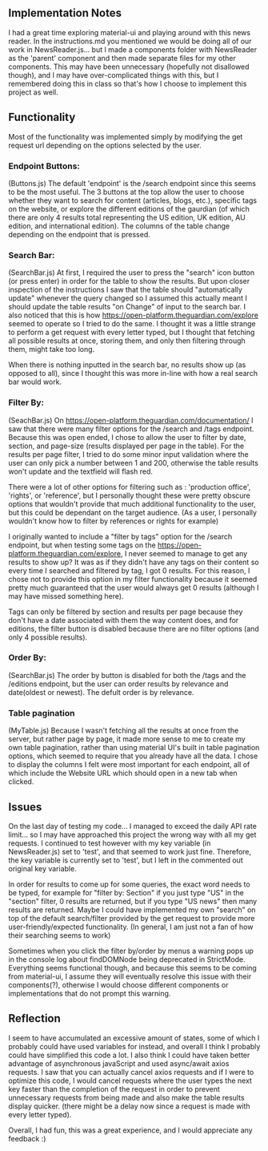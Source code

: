 ## Implementation Notes

I had a great time exploring material-ui and playing around with this news reader. In the instructions.md you mentioned we would be doing all of our work in NewsReader.js... but I made a components folder with NewsReader as the 'parent' component and then made separate files for my other components. This may have been unnecessary (hopefully not disallowed though), and I may have over-complicated things with this, but I remembered doing this in class so that's how I choose to implement this project as well.

## Functionality

Most of the functionality was implemented simply by modifying the get request url depending on the options selected by the user.

### Endpoint Buttons:

(Buttons.js)
The default 'endpoint' is the /search endpoint since this seems to be the most useful. The 3 buttons at the top allow the user to choose whether they want to search for content (articles, blogs, etc.), specific tags on the website, or explore the different editions of the gaurdian (of which there are only 4 results total representing the US edition, UK edition, AU edition, and international edition). The columns of the table change depending on the endpoint that is pressed.

### Search Bar:

(SearchBar.js)
At first, I required the user to press the "search" icon button (or press enter) in order for the table to show the results. But upon closer inspection of the instructions I saw that the table should "automatically update" whenever the query changed so I assumed this actually meant I should update the table results "on Change" of input to the search bar. I also noticed that this is how https://open-platform.theguardian.com/explore seemed to operate so I tried to do the same. I thought it was a little strange to perform a get request with every letter typed, but I thought that fetching all possible results at once, storing them, and only then filtering through them, might take too long.

When there is nothing inputted in the search bar, no results show up (as opposed to all), since I thought this was more in-line with how a real search bar would work.

### Filter By:

(SeachBar.js)
On https://open-platform.theguardian.com/documentation/ I saw that there were many filter options for the /search and /tags endpoint. Because this was open ended, I chose to allow the user to filter by date, section, and page-size (results displayed per page in the table). For the results per page filter, I tried to do some minor input validation where the user can only pick a number between 1 and 200, otherwise the table results won't update and the textfield will flash red.

There were a lot of other options for filtering such as : 'production office', 'rights', or 'reference', but I personally thought these were pretty obscure options that wouldn't provide that much additional functionality to the user, but this could be dependant on the target audience. (As a user, I personally wouldn't know how to filter by references or rights for example)

I originally wanted to include a "filter by tags" option for the /search endpoint, but when testing some tags on the https://open-platform.theguardian.com/explore, I never seemed to manage to get any results to show up? It was as if they didn't have any tags on their content so every time I searched and filtered by tag, I got 0 results. For this reason, I chose not to provide this option in my filter functionality because it seemed pretty much guaranteed that the user would always get 0 results (although I may have missed something here).

Tags can only be filtered by section and results per page because they don't have a date associated with them the way content does, and for editions, the filter button is disabled because there are no filter options (and only 4 possible results).

### Order By:

(SearchBar.js)
The order by button is disabled for both the /tags and the /editions endpoint, but the user can order results by relevance and date(oldest or newest). The defult order is by relevance.

### Table pagination

(MyTable.js)
Because I wasn't fetching all the results at once from the server, but rather page by page, it made more sense to me to create my own table pagination, rather than using material UI's built in table pagination options, which seemed to require that you already have all the data. I chose to display the columns I felt were most important for each endpoint, all of which include the Website URL which should open in a new tab when clicked.

## Issues

On the last day of testing my code... I managed to exceed the daily API rate limit... so I may have approached this project the wrong way with all my get requests. I continued to test however with my key variable (in NewsReader.js) set to 'test', and that seemed to work just fine. Therefore, the key variable is currently set to 'test', but I left in the commented out original key variable.

In order for results to come up for some queries, the exact word needs to be typed, for example for "filter by: Section" if you just type "US" in the "section" filter, 0 results are returned, but if you type "US news" then many results are returned. Maybe I could have implemented my own "search" on top of the default search/filter provided by the get request to provide more user-friendly/expected functionality. (In general, I am just not a fan of how their searching seems to work)

Sometimes when you click the filter by/order by menus a warning pops up in the console log about findDOMNode being deprecated in StrictMode. Everything seems functional though, and because this seems to be coming from material-ui, I assume they will eventually resolve this issue with their components(?), otherwise I would choose different components or implementations that do not prompt this warning.

## Reflection

I seem to have accumulated an excessive amount of states, some of which I probably could have used variables for instead, and overall I think I probably could have simplified this code a lot. I also think I could have taken better advantage of asynchronous javaScript and used async/await axios requests. I saw that you can actually cancel axios requests and if I were to optimize this code, I would cancel requests where the user types the next key faster than the completion of the request in order to prevent unnecessary requests from being made and also make the table results display quicker. (there might be a delay now since a request is made with every letter typed).

Overall, I had fun, this was a great experience, and I would appreciate any feedback :)
